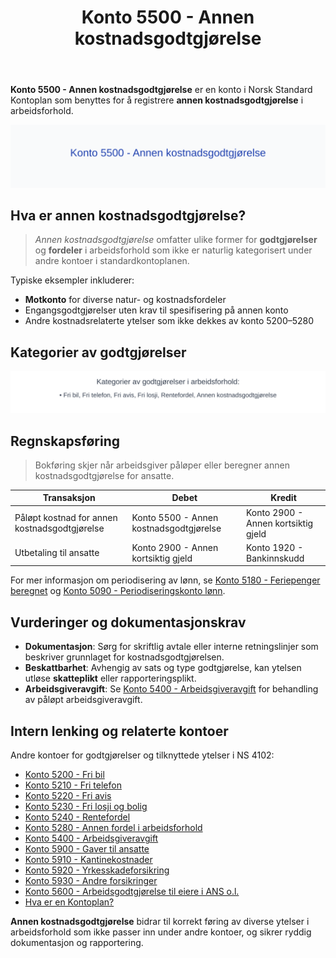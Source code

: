 ﻿---
title: "Konto 5500 - Annen kostnadsgodtgjørelse"
seoTitle: "5500-annen-kostnadsgodtgjorelse"
description: '**Konto 5500 - Annen kostnadsgodtgjørelse** er en konto i Norsk Standard Kontoplan som benyttes for å registrere **annen kostnadsgodtgjørelse** i arbeidsforh...'
---

**Konto 5500 - Annen kostnadsgodtgjørelse** er en konto i Norsk Standard Kontoplan som benyttes for å registrere **annen kostnadsgodtgjørelse** i arbeidsforhold.

![Illustrasjon av konto 5500 Annen kostnadsgodtgjørelse](5500-annen-kostnadsgodtgjorelse-image.svg)

## Hva er annen kostnadsgodtgjørelse?

> *Annen kostnadsgodtgjørelse* omfatter ulike former for **godtgjørelser** og **fordeler** i arbeidsforhold som ikke er naturlig kategorisert under andre kontoer i standardkontoplanen.

Typiske eksempler inkluderer:

* **Motkonto** for diverse natur- og kostnadsfordeler
* Engangsgodtgjørelser uten krav til spesifisering på annen konto
* Andre kostnadsrelaterte ytelser som ikke dekkes av konto 5200–5280

## Kategorier av godtgjørelser

![Kategorier av godtgjørelser i arbeidsforhold](5500-kategorier-kostnadsgodtgjorelser.svg)

## Regnskapsføring

> Bokføring skjer når arbeidsgiver påløper eller beregner annen kostnadsgodtgjørelse for ansatte.

| Transaksjon                                | Debet                                     | Kredit                         |
|--------------------------------------------|-------------------------------------------|--------------------------------|
| Påløpt kostnad for annen kostnadsgodtgjørelse | Konto 5500 - Annen kostnadsgodtgjørelse | Konto 2900 - Annen kortsiktig gjeld |
| Utbetaling til ansatte                     | Konto 2900 - Annen kortsiktig gjeld       | Konto 1920 - Bankinnskudd      |

For mer informasjon om periodisering av lønn, se [Konto 5180 - Feriepenger beregnet](/blogs/kontoplan/5180-feriepenger-beregnet "Konto 5180 - Feriepenger beregnet") og [Konto 5090 - Periodiseringskonto lønn](/blogs/kontoplan/5090-periodiseringskonto-lonn "Konto 5090 - Periodiseringskonto lønn").

## Vurderinger og dokumentasjonskrav

* **Dokumentasjon**: Sørg for skriftlig avtale eller interne retningslinjer som beskriver grunnlaget for kostnadsgodtgjørelsen.
* **Beskattbarhet**: Avhengig av sats og type godtgjørelse, kan ytelsen utløse **skatteplikt** eller rapporteringsplikt.
* **Arbeidsgiveravgift**: Se [Konto 5400 - Arbeidsgiveravgift](/blogs/kontoplan/5400-arbeidsgiveravgift "Konto 5400 - Arbeidsgiveravgift") for behandling av påløpt arbeidsgiveravgift.

## Intern lenking og relaterte kontoer

Andre kontoer for godtgjørelser og tilknyttede ytelser i NS 4102:

* [Konto 5200 - Fri bil](/blogs/kontoplan/5200-fri-bil "Konto 5200 - Fri bil")
* [Konto 5210 - Fri telefon](/blogs/kontoplan/5210-fri-telefon "Konto 5210 - Fri telefon")
* [Konto 5220 - Fri avis](/blogs/kontoplan/5220-fri-avis "Konto 5220 - Fri avis")
* [Konto 5230 - Fri losji og bolig](/blogs/kontoplan/5230-fri-losji-og-bolig "Konto 5230 - Fri losji og bolig")
* [Konto 5240 - Rentefordel](/blogs/kontoplan/5240-rentefordel "Konto 5240 - Rentefordel")
* [Konto 5280 - Annen fordel i arbeidsforhold](/blogs/kontoplan/5280-annen-fordel-i-arbeidsforhold "Konto 5280 - Annen fordel i arbeidsforhold")
* [Konto 5400 - Arbeidsgiveravgift](/blogs/kontoplan/5400-arbeidsgiveravgift "Konto 5400 - Arbeidsgiveravgift")
* [Konto 5900 - Gaver til ansatte](/blogs/kontoplan/5900-gaver-til-ansatte "Konto 5900 - Gaver til ansatte: Regnskapsføring av gaver til ansatte i Norsk Standard Kontoplan")
* [Konto 5910 - Kantinekostnader](/blogs/kontoplan/5910-kantinekostnader "Konto 5910 - Kantinekostnader")
* [Konto 5920 - Yrkesskadeforsikring](/blogs/kontoplan/5920-yrkesskadeforsikring "Konto 5920 - Yrkesskadeforsikring")
* [Konto 5930 - Andre forsikringer](/blogs/kontoplan/5930-andre-forsikringer "Konto 5930 - Andre forsikringer")
* [Konto 5600 - Arbeidsgodtgjørelse til eiere i ANS o.l.](/blogs/kontoplan/5600-arbeidsgodtgjorelse-til-eiere-i-ans "Konto 5600 - Arbeidsgodtgjørelse til eiere i ANS o.l.")
* [Hva er en Kontoplan?](/blogs/regnskap/hva-er-kontoplan "Hva er en Kontoplan? Komplett Guide til Kontoplaner i Norsk Regnskap")

**Annen kostnadsgodtgjørelse** bidrar til korrekt føring av diverse ytelser i arbeidsforhold som ikke passer inn under andre kontoer, og sikrer ryddig dokumentasjon og rapportering.






